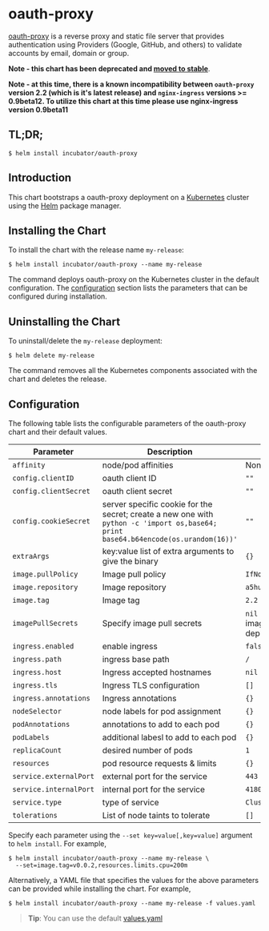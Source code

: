# oauth-proxy

[oauth-proxy](https://github.com/bitly/oauth2_proxy) is a reverse proxy and static file server that provides authentication using Providers (Google, GitHub, and others) to validate accounts by email, domain or group.

**Note - this chart has been deprecated and [moved to stable](../../stable/oauth2-proxy)**.

**Note - at this time, there is a known incompatibility between `oauth-proxy` version 2.2 (which is it's latest release) and `nginx-ingress` versions >= 0.9beta12. To utilize this chart at this time please use nginx-ingress version 0.9beta11**

## TL;DR;

```console
$ helm install incubator/oauth-proxy
```

## Introduction

This chart bootstraps a oauth-proxy deployment on a [Kubernetes](http://kubernetes.io) cluster using the [Helm](https://helm.sh) package manager.

## Installing the Chart

To install the chart with the release name `my-release`:

```console
$ helm install incubator/oauth-proxy --name my-release
```

The command deploys oauth-proxy on the Kubernetes cluster in the default configuration. The [configuration](#configuration) section lists the parameters that can be configured during installation.

## Uninstalling the Chart

To uninstall/delete the `my-release` deployment:

```console
$ helm delete my-release
```

The command removes all the Kubernetes components associated with the chart and deletes the release.

## Configuration

The following table lists the configurable parameters of the oauth-proxy chart and their default values.

Parameter | Description | Default
--- | --- | ---
`affinity` | node/pod affinities | None
`config.clientID` | oauth client ID | `""`
`config.clientSecret` | oauth client secret | `""`
`config.cookieSecret` | server specific cookie for the secret; create a new one with `python -c 'import os,base64; print base64.b64encode(os.urandom(16))'` | `""`
`extraArgs` | key:value list of extra arguments to give the binary | `{}`
`image.pullPolicy` | Image pull policy | `IfNotPresent`
`image.repository` | Image repository | `a5huynh/oauth2_proxy`
`image.tag` | Image tag | `2.2`
`imagePullSecrets` | Specify image pull secrets | `nil` (does not add image pull secrets to deployed pods)
`ingress.enabled` | enable ingress | `false`
`ingress.path` | ingress base path | `/`
`ingress.host` | Ingress accepted hostnames | `nil`
`ingress.tls` | Ingress TLS configuration| `[]`
`ingress.annotations` | Ingress annotations | `{}`
`nodeSelector` | node labels for pod assignment | `{}`
`podAnnotations` | annotations to add to each pod | `{}`
`podLabels` | additional labesl to add to each pod | `{}`
`replicaCount` | desired number of pods | `1`
`resources` | pod resource requests & limits | `{}`
`service.externalPort` | external port for the service | `443`
`service.internalPort` | internal port for the service | `4180`
`service.type` | type of service | `ClusterIP`
`tolerations` | List of node taints to tolerate | `[]`

Specify each parameter using the `--set key=value[,key=value]` argument to `helm install`. For example,

```console
$ helm install incubator/oauth-proxy --name my-release \
  --set=image.tag=v0.0.2,resources.limits.cpu=200m
```

Alternatively, a YAML file that specifies the values for the above parameters can be provided while installing the chart. For example,

```console
$ helm install incubator/oauth-proxy --name my-release -f values.yaml
```

> **Tip**: You can use the default [values.yaml](values.yaml)
